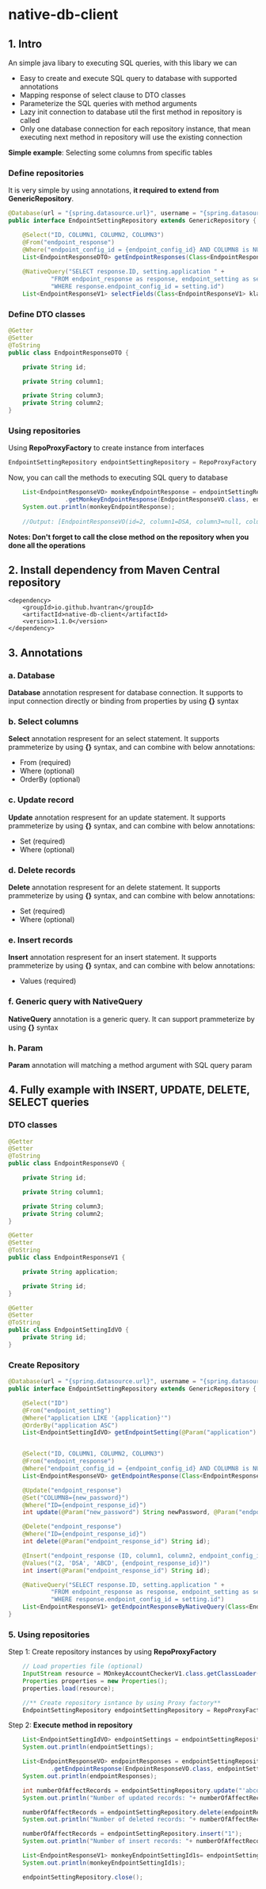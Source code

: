 # native-db-client


## 1. Intro
An simple java libary to executing SQL queries, with this libary we can

- Easy to create and execute SQL query to database with supported annotations
- Mapping response of select clause to DTO classes
- Parameterize the SQL queries with method arguments
- Lazy init connection to database util the first method in repository is called
- Only one database connection for each repository instance, that mean executing next method in repository will use the existing connection

**Simple example**: Selecting some columns from specific tables
### Define repositories
It is very simple by using annotations, **it required to extend from GenericRepository**. 
```java
@Database(url = "{spring.datasource.url}", username = "{spring.datasource.username}", password = "{spring.datasource.password}")
public interface EndpointSettingRepository extends GenericRepository {

    @Select("ID, COLUMN1, COLUMN2, COLUMN3")
    @From("endpoint_response")
    @Where("endpoint_config_id = {endpoint_config_id} AND COLUMN8 is NULL AND COLUMN10 LIKE {column10}")
    List<EndpointResponseDTO> getEndpointResponses(Class<EndpointResponseDTO> responseHandler, @Param("endpoint_config_id") String endpointSettingId, @Param("column10")String filterCol10);
    
    @NativeQuery("SELECT response.ID, setting.application " +
            "FROM endpoint_response as response, endpoint_setting as setting " +
            "WHERE response.endpoint_config_id = setting.id")
    List<EndpointResponseV1> selectFields(Class<EndpointResponseV1> klass);
```
### Define DTO classes
```java
@Getter
@Setter
@ToString
public class EndpointResponseDTO {

    private String id;

    private String column1;

    private String column3;
    private String column2;
}
```
### Using repositories
Using **RepoProxyFactory** to create instance from interfaces
```java
EndpointSettingRepository endpointSettingRepository = RepoProxyFactory.getRepositoryProxyInstance(EndpointSettingRepository.class, properties);
```
Now, you can call the methods to executing SQL query to database
```java
    List<EndpointResponseVO> monkeyEndpointResponse = endpointSettingRepository
                .getMonkeyEndpointResponse(EndpointResponseVO.class, endpointSettings.get(0).getId(), "'A%'");
    System.out.println(monkeyEndpointResponse);
    
    //Output: [EndpointResponseVO(id=2, column1=DSA, column3=null, column2=ABCD)]
```

**Notes: Don't forget to call the close method on the repository when you done all the operations**


## 2. Install dependency from Maven Central repository
```maven
<dependency>
    <groupId>io.github.hvantran</groupId>
    <artifactId>native-db-client</artifactId>
    <version>1.1.0</version>
</dependency>
```
## 3. Annotations
### a. Database
**Database** annotation respresent for database connection.
It supports to input connection directly or binding from properties by using **{}** syntax

### b. Select columns
**Select** annotation respresent for an select statement.
It supports prammeterize by using **{}** syntax, and can combine with below annotations:
- From (required)
- Where (optional)
- OrderBy (optional)

### c. Update record
**Update** annotation respresent for an update statement.
It supports prammeterize by using **{}** syntax, and can combine with below annotations:
- Set (required)
- Where (optional)

### d. Delete records
**Delete** annotation respresent for an delete statement.
It supports prammeterize by using **{}** syntax, and can combine with below annotations:
- Set (required)
- Where (optional)

### e. Insert records
**Insert** annotation respresent for an insert statement.
It supports prammeterize by using **{}** syntax, and can combine with below annotations:
- Values (required)

### f. Generic query with NativeQuery
**NativeQuery** annotation is a generic query. It can support prammeterize by using **{}** syntax

### h. Param
**Param** annotation will matching a method argument with SQL query param

## 4. Fully example with INSERT, UPDATE, DELETE, SELECT queries

### DTO classes
```java
@Getter
@Setter
@ToString
public class EndpointResponseVO {

    private String id;

    private String column1;

    private String column3;
    private String column2;
}

@Getter
@Setter
@ToString
public class EndpointResponseV1 {

    private String application;

    private String id;
}

@Getter
@Setter
@ToString
public class EndpointSettingIdVO {
    private String id;
}
```
### Create Repository
```java
@Database(url = "{spring.datasource.url}", username = "{spring.datasource.username}", password = "{spring.datasource.password}")
public interface EndpointSettingRepository extends GenericRepository {

    @Select("ID")
    @From("endpoint_setting")
    @Where("application LIKE '{application}'")
    @OrderBy("application ASC")
    List<EndpointSettingIdVO> getEndpointSetting(@Param("application") String applicationName, Class<EndpointSettingIdVO> responseHandler);


    @Select("ID, COLUMN1, COLUMN2, COLUMN3")
    @From("endpoint_response")
    @Where("endpoint_config_id = {endpoint_config_id} AND COLUMN8 is NULL AND COLUMN10 LIKE {column10}")
    List<EndpointResponseVO> getEndpointResponse(Class<EndpointResponseVO> responseHandler, @Param("endpoint_config_id") String endpointSettingId, @Param("column10")String filterCol10);

    @Update("endpoint_response")
    @Set("COLUMN8={new_password}")
    @Where("ID={endpoint_response_id}")
    int update(@Param("new_password") String newPassword, @Param("endpoint_response_id") String id);

    @Delete("endpoint_response")
    @Where("ID={endpoint_response_id}")
    int delete(@Param("endpoint_response_id") String id);

    @Insert("endpoint_response (ID, column1, column2, endpoint_config_id)")
    @Values("(2, 'DSA', 'ABCD', {endpoint_response_id})")
    int insert(@Param("endpoint_response_id") String id);

    @NativeQuery("SELECT response.ID, setting.application " +
            "FROM endpoint_response as response, endpoint_setting as setting " +
            "WHERE response.endpoint_config_id = setting.id")
    List<EndpointResponseV1> getEndpointResponseByNativeQuery(Class<EndpointResponseV1> klass);
}
```

### 5. Using repositories

Step 1: Create repository instances by using **RepoProxyFactory**
```java
    // Load properties file (optional)
    InputStream resource = MOnkeyAccountCheckerV1.class.getClassLoader().getResourceAsStream("application.properties");
    Properties properties = new Properties();
    properties.load(resource);

    //** Create repository isntance by using Proxy factory**
    EndpointSettingRepository endpointSettingRepository = RepoProxyFactory.getRepositoryProxyInstance(EndpointSettingRepository.class, properties);
```

Step 2: **Execute method in repository**
```java
    List<EndpointSettingIdVO> endpointSettings = endpointSettingRepository.getEndpointSetting("MOnkey%", EndpointSettingIdVO.class);
    System.out.println(endpointSettings);

    List<EndpointResponseVO> endpointResponses = endpointSettingRepository
            .getEndpointResponse(EndpointResponseVO.class, endpointSettings.get(0).getId(), "'A%'");
    System.out.println(endpointResponses);

    int numberOfAffectRecords = endpointSettingRepository.update("'abcdsaefasd'", endpointResponses.get(0).getId());
    System.out.println("Number of updated records: "+ numberOfAffectRecords);

    numberOfAffectRecords = endpointSettingRepository.delete(endpointResponses.get(0).getId());
    System.out.println("Number of deleted records: "+ numberOfAffectRecords);

    numberOfAffectRecords = endpointSettingRepository.insert("1");
    System.out.println("Number of insert records: "+ numberOfAffectRecords);

    List<EndpointResponseV1> monkeyEndpointSettingId1s= endpointSettingRepository.getEndpointResponseByNativeQuery(EndpointResponseV1.class);
    System.out.println(monkeyEndpointSettingId1s);

    endpointSettingRepository.close();
```
